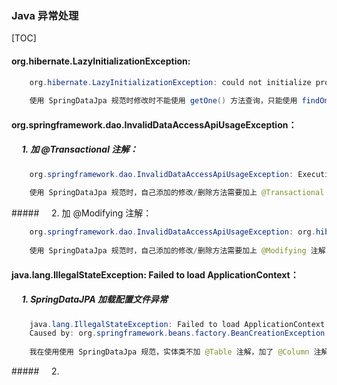 ### Java 异常处理

[TOC]

####  org.hibernate.LazyInitializationException:  

```java
	org.hibernate.LazyInitializationException: could not initialize proxy - no Session
	
	使用 SpringDataJpa 规范时修改时不能使用 getOne() 方法查询，只能使用 findOne() 方式
```

####  org.springframework.dao.InvalidDataAccessApiUsageException：

##### &nbsp;&nbsp;&nbsp;&nbsp;  1. 加 @Transactional 注解：

```java
	org.springframework.dao.InvalidDataAccessApiUsageException: Executing an update/delete query; nested exception is javax.persistence.TransactionRequiredException: Executing an update/delete query
	
	使用 SpringDataJpa 规范时，自己添加的修改/删除方法需要加上 @Transactional 注解
```

#####&nbsp;&nbsp;&nbsp;&nbsp;  2. 加 @Modifying 注解：

```java
	org.springframework.dao.InvalidDataAccessApiUsageException: org.hibernate.hql.internal.QueryExecutionRequestException: Not supported for DML operations
	
	使用 SpringDataJpa 规范时，自己添加的修改/删除方法需要加上 @Modifying 注解
```

####  java.lang.IllegalStateException: Failed to load ApplicationContext：

##### &nbsp;&nbsp;&nbsp;&nbsp;  1. SpringDataJPA 加载配置文件异常

```java
	java.lang.IllegalStateException: Failed to load ApplicationContext
	Caused by: org.springframework.beans.factory.BeanCreationException: Error creating bean with name 'entityManagerFactory' defined in class path resource [applicationContext.xml]: Invocation of init method failed; nested exception is org.hibernate.cfg.RecoverableException: Unable to find column with logical name: roleId in org.hibernate.mapping.Table(SysRole) and its related supertables and secondary tables
	
	我在使用使用 SpringDataJpa 规范，实体类不加 @Table 注解，加了 @Column 注解就出现了该异常，如果没加 @Table 注解，那么 @Column 注解也不能加
```

#####&nbsp;&nbsp;&nbsp;&nbsp;  2. 

```java
	
```